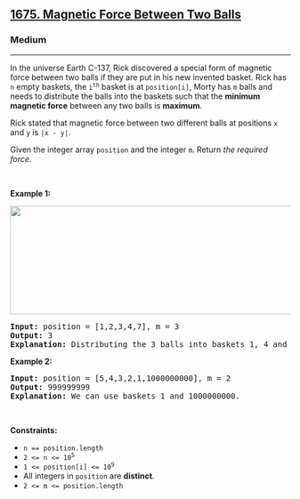 <h2><a href="https://leetcode.com/problems/magnetic-force-between-two-balls/">1675. Magnetic Force Between Two Balls</a></h2><h3>Medium</h3><hr><p>In the universe Earth C-137, Rick discovered a special form of magnetic force between two balls if they are put in his new invented basket. Rick has <code>n</code> empty baskets, the <code>i<sup>th</sup></code> basket is at <code>position[i]</code>, Morty has <code>m</code> balls and needs to distribute the balls into the baskets such that the <strong>minimum magnetic force</strong> between any two balls is <strong>maximum</strong>.</p>

<p>Rick stated that magnetic force between two different balls at positions <code>x</code> and <code>y</code> is <code>|x - y|</code>.</p>

<p>Given the integer array <code>position</code> and the integer <code>m</code>. Return <em>the required force</em>.</p>

<p>&nbsp;</p>
<p><strong class="example">Example 1:</strong></p>
<img alt="" src="https://assets.leetcode.com/uploads/2020/08/11/q3v1.jpg" style="width: 562px; height: 195px;" />
<pre>
<strong>Input:</strong> position = [1,2,3,4,7], m = 3
<strong>Output:</strong> 3
<strong>Explanation:</strong> Distributing the 3 balls into baskets 1, 4 and 7 will make the magnetic force between ball pairs [3, 3, 6]. The minimum magnetic force is 3. We cannot achieve a larger minimum magnetic force than 3.
</pre>

<p><strong class="example">Example 2:</strong></p>

<pre>
<strong>Input:</strong> position = [5,4,3,2,1,1000000000], m = 2
<strong>Output:</strong> 999999999
<strong>Explanation:</strong> We can use baskets 1 and 1000000000.
</pre>

<p>&nbsp;</p>
<p><strong>Constraints:</strong></p>

<ul>
	<li><code>n == position.length</code></li>
	<li><code>2 &lt;= n &lt;= 10<sup>5</sup></code></li>
	<li><code>1 &lt;= position[i] &lt;= 10<sup>9</sup></code></li>
	<li>All integers in <code>position</code> are <strong>distinct</strong>.</li>
	<li><code>2 &lt;= m &lt;= position.length</code></li>
</ul>
